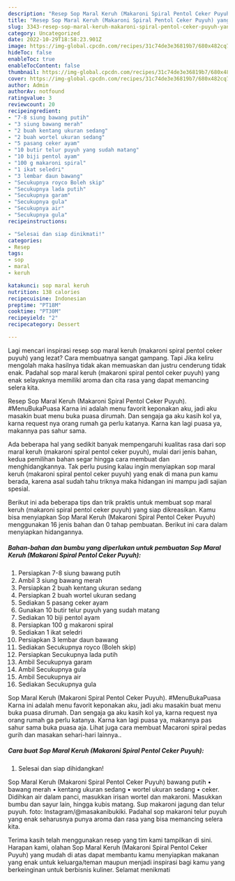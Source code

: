 ```yaml
---
description: "Resep Sop Maral Keruh (Makaroni Spiral Pentol Ceker Puyuh) yang Sempurna, Buat Buka Puasa Lezat Sekali"
title: "Resep Sop Maral Keruh (Makaroni Spiral Pentol Ceker Puyuh) yang Sempurna, Buat Buka Puasa Lezat Sekali"
slug: 3343-resep-sop-maral-keruh-makaroni-spiral-pentol-ceker-puyuh-yang-sempurna-buat-buka-puasa-lezat-sekali
category: Uncategorized
date: 2022-10-29T18:58:23.901Z
image: https://img-global.cpcdn.com/recipes/31c74de3e36819b7/680x482cq70/sop-maral-keruh-makaroni-spiral-pentol-ceker-puyuh-foto-resep-utama.jpg
hideToc: false
enableToc: true
enableTocContent: false
thumbnail: https://img-global.cpcdn.com/recipes/31c74de3e36819b7/680x482cq70/sop-maral-keruh-makaroni-spiral-pentol-ceker-puyuh-foto-resep-utama.jpg
cover: https://img-global.cpcdn.com/recipes/31c74de3e36819b7/680x482cq70/sop-maral-keruh-makaroni-spiral-pentol-ceker-puyuh-foto-resep-utama.jpg
author: Admin
authorAv: notfound
ratingvalue: 3
reviewcount: 20
recipeingredient:
- "7-8 siung bawang putih"
- "3 siung bawang merah"
- "2 buah kentang ukuran sedang"
- "2 buah wortel ukuran sedang"
- "5 pasang ceker ayam"
- "10 butir telur puyuh yang sudah matang"
- "10 biji pentol ayam"
- "100 g makaroni spiral"
- "1 ikat seledri"
- "3 lembar daun bawang"
- "Secukupnya royco Boleh skip"
- "Secukupnya lada putih"
- "Secukupnya garam"
- "Secukupnya gula"
- "Secukupnya air"
- "Secukupnya gula"
recipeinstructions:

- "Selesai dan siap dinikmati!"
categories:
- Resep
tags:
- sop
- maral
- keruh

katakunci: sop maral keruh 
nutrition: 138 calories
recipecuisine: Indonesian
preptime: "PT18M"
cooktime: "PT30M"
recipeyield: "2"
recipecategory: Dessert

---
```



Lagi mencari inspirasi resep sop maral keruh (makaroni spiral pentol ceker puyuh) yang lezat? Cara membuatnya sangat gampang. Tapi Jika keliru mengolah maka hasilnya tidak akan memuaskan dan justru cenderung tidak enak. Padahal sop maral keruh (makaroni spiral pentol ceker puyuh) yang enak selayaknya memiliki aroma dan cita rasa yang dapat memancing selera kita.


Resep Sop Maral Keruh (Makaroni Spiral Pentol Ceker Puyuh). #MenuBukaPuasa Karna ini adalah menu favorit keponakan aku, jadi aku masakin buat menu buka puasa dirumah. Dan sengaja ga aku kasih kol ya, karna request nya orang rumah ga perlu katanya. Karna kan lagi puasa ya, makannya pas sahur sama.

Ada beberapa hal yang sedikit banyak mempengaruhi kualitas rasa dari sop maral keruh (makaroni spiral pentol ceker puyuh), mulai dari jenis bahan, kedua pemilihan bahan segar hingga cara membuat dan menghidangkannya. Tak perlu pusing kalau ingin menyiapkan sop maral keruh (makaroni spiral pentol ceker puyuh) yang enak di mana pun kamu berada, karena asal sudah tahu triknya maka hidangan ini mampu jadi sajian spesial.


Berikut ini ada beberapa tips dan trik praktis untuk membuat sop maral keruh (makaroni spiral pentol ceker puyuh) yang siap dikreasikan. Kamu bisa menyiapkan Sop Maral Keruh (Makaroni Spiral Pentol Ceker Puyuh) menggunakan 16 jenis bahan dan 0 tahap pembuatan. Berikut ini cara dalam menyiapkan hidangannya.

<!--inarticleads1-->

##### Bahan-bahan dan bumbu yang diperlukan untuk pembuatan Sop Maral Keruh (Makaroni Spiral Pentol Ceker Puyuh):

1. Persiapkan 7-8 siung bawang putih
1. Ambil 3 siung bawang merah
1. Persiapkan 2 buah kentang ukuran sedang
1. Persiapkan 2 buah wortel ukuran sedang
1. Sediakan 5 pasang ceker ayam
1. Gunakan 10 butir telur puyuh yang sudah matang
1. Sediakan 10 biji pentol ayam
1. Persiapkan 100 g makaroni spiral
1. Sediakan 1 ikat seledri
1. Persiapkan 3 lembar daun bawang
1. Sediakan Secukupnya royco (Boleh skip)
1. Persiapkan Secukupnya lada putih
1. Ambil Secukupnya garam
1. Ambil Secukupnya gula
1. Ambil Secukupnya air
1. Sediakan Secukupnya gula


Sop Maral Keruh (Makaroni Spiral Pentol Ceker Puyuh). #MenuBukaPuasa Karna ini adalah menu favorit keponakan aku, jadi aku masakin buat menu buka puasa dirumah. Dan sengaja ga aku kasih kol ya, karna request nya orang rumah ga perlu katanya. Karna kan lagi puasa ya, makannya pas sahur sama buka puasa aja. Lihat juga cara membuat Macaroni spiral pedas gurih dan masakan sehari-hari lainnya.. 

<!--inarticleads2-->

##### Cara buat Sop Maral Keruh (Makaroni Spiral Pentol Ceker Puyuh):


1. Selesai dan siap dihidangkan!

Sop Maral Keruh (Makaroni Spiral Pentol Ceker Puyuh) bawang putih • bawang merah • kentang ukuran sedang • wortel ukuran sedang • ceker. Didihkan air dalam panci, masukkan irisan wortel dan makaroni. Masukkan bumbu dan sayur lain, hingga kubis matang. Sup makaroni jagung dan telur puyuh. foto: Instagram/@masakanibukiki. Padahal sop makaroni telur puyuh yang enak seharusnya punya aroma dan rasa yang bisa memancing selera kita. 

Terima kasih telah menggunakan resep yang tim kami tampilkan di sini. Harapan kami, olahan Sop Maral Keruh (Makaroni Spiral Pentol Ceker Puyuh) yang mudah di atas dapat membantu kamu menyiapkan makanan yang enak untuk keluarga/teman maupun menjadi inspirasi bagi kamu yang berkeinginan untuk berbisnis kuliner. Selamat menikmati
